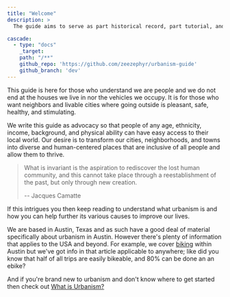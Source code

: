 ```yaml
---
title: "Welcome"
description: >
  The guide aims to serve as part historical record, part tutorial, and part HOWTO on getting involved with whichever aspects of urbanism are intriguing to you.

cascade:
  - type: "docs"
    _target:
    path: "/**"
    github_repo: 'https://github.com/zeezephyr/urbanism-guide'
    github_branch: 'dev'
---
```

This guide is here for those who understand we are people and we do not end at the houses we live in nor the vehicles we occupy. It is for those who want neighbors and livable cities where going outside is pleasant, safe, healthy, and stimulating.

We write this guide as advocacy so that people of any age, ethnicity, income, background, and physical ability can have easy access to their local world. Our desire is to transform our cities, neighborhoods, and towns into diverse and human-centered places that are inclusive of all people and allow them to thrive.

> What is invariant is the aspiration to rediscover the lost human community, and this cannot take place through a reestablishment of the past, but only through new creation.
>
> \-\- Jacques Camatte

If this intrigues you then keep reading to understand what urbanism is and how you can help further its various causes to improve our lives.

We are based in Austin, Texas and as such have a good deal of material specifically about urbanism in Austin. However there's plenty of information that applies to the USA and beyond. For example, we cover [biking](/austin/transportation/biking) within Austin but we've got info in that article applicable to anywhere; like did you know that half of all trips are easily bikeable, and 80% can be done an an ebike?

And if you're brand new to urbanism and don't know where to get started then check out [What is Urbanism?](/getting_started/what_is_urbanism)
